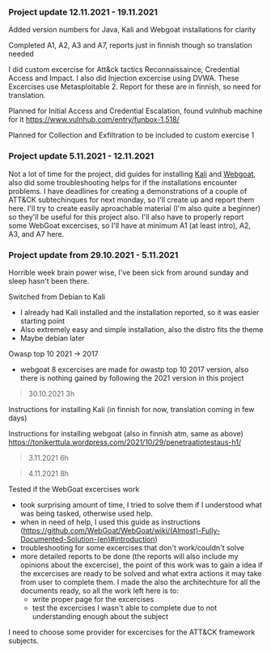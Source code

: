 ### Project update 12.11.2021 - 19.11.2021
Added version numbers for Java, Kali and Webgoat installations for clarity

Completed A1, A2, A3 and A7, reports just in finnish though so translation needed

I did custom excercise for Att&ck tactics Reconnaissaince, Credential Access and Impact. I also did Injection excercise using DVWA. These Excercises use Metasploitable 2. Report  for these are in finnish, so need for translation.

Planned for Initial Access and Credential Escalation, found vulnhub machine for it https://www.vulnhub.com/entry/funbox-1,518/

Planned for Collection and Exfiltration to be included to custom exercise 1

### Project update 5.11.2021 - 12.11.2021
Not a lot of time for the project, did guides for installing [Kali](https://github.com/tonikerttula/APE/blob/main/Kali.md) and [Webgoat](https://github.com/tonikerttula/APE/blob/main/webgoat.md), also did some troubleshooting helps for if the installations encounter problems. 
I have deadlines for creating a demonstrations of a couple of ATT&CK subtechinques for next monday, so I'll create up and report them here. I'll try to create easily aproachable material (I'm also quite a beginner) so they'll be useful for this project also. I'll also have to properly report some WebGoat excercises, so I'll have at minimum A1 (at least intro), A2, A3, and A7 here. 

### Project update from 29.10.2021 - 5.11.2021
Horrible week brain power wise, I've been sick from around sunday and sleep hasn't been there.

Switched from Debian to Kali
- I already had Kali installed and the installation reported, so it was easier starting point
- Also extremely easy and simple installation, also the distro fits the theme
- Maybe debian later

Owasp top 10 2021 -> 2017 
- webgoat 8 excercises are made for owastp top 10 2017 version, also there is nothing gained by following the 2021 version in this project


> 30.10.2021 3h

Instructions for installing Kali  (in finnish for now, translation coming in few days)

Instructions for installing webgoat (also in finnish atm, same as above)
https://tonikerttula.wordpress.com/2021/10/29/penetraatiotestaus-h1/

> 3.11.2021 6h 

> 4.11.2021 8h

Tested if the WebGoat excercises work
- took surprising amount of time, I tried to solve them if I understood what was being tasked, otherwise used help.
- when in need of help, I used this guide as instructions (https://github.com/WebGoat/WebGoat/wiki/(Almost)-Fully-Documented-Solution-(en)#introduction)
- troubleshooting for some excercises that don't work/couldn't solve 
- more detailed reports to be done (the reports will also include my opinions about the excercise), the point of this work was to gain a idea if the excercises are ready to be solved and what extra actions it may take from user to complete them. I made the also the architechture for all the documents ready, so all the work left here is to:
  - write proper page for the excercises
  - test the excercises I wasn't able to complete due to not understanding enough about the subject

I need to choose some provider for excercises for the ATT&CK framework subjects.

